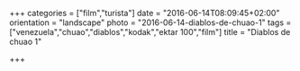 +++
categories = ["film","turista"]
date = "2016-06-14T08:09:45+02:00"
orientation = "landscape"
photo = "2016-06-14-diablos-de-chuao-1"
tags = ["venezuela","chuao","diablos","kodak","ektar 100","film"]
title = "Diablos de chuao 1"

+++
